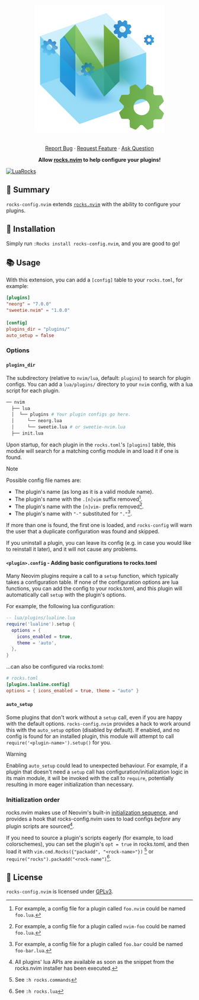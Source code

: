 <!-- markdownlint-disable -->
<br />
<div align="center">
  <a href="https://github.com/nvim-neorocks/rocks-config.nvim">
    <img src="./rocks-header.svg" alt="rocks-config.nvim">
  </a>
  <p align="center">
    <!-- <br /> -->
    <!-- <a href="./doc/rocks-config.txt"><strong>Explore the docs »</strong></a> -->
    <!-- <br /> -->
    <br />
    <a href="https://github.com/nvim-neorocks/rocks-config.nvim/issues/new?assignees=&labels=bug">Report Bug</a>
    ·
    <a href="https://github.com/nvim-neorocks/rocks-config.nvim/issues/new?assignees=&labels=enhancement">Request Feature</a>
    ·
    <a href="https://github.com/nvim-neorocks/rocks.nvim/discussions/new?category=q-a">Ask Question</a>
  </p>
  <p>
    <strong>
      Allow <a href="https://github.com/nvim-neorocks/rocks.nvim/">rocks.nvim</a> to help configure your plugins!
    </strong>
  </p>
</div>
<!-- markdownlint-restore -->

[![LuaRocks][luarocks-shield]][luarocks-url]

## :star2: Summary

`rocks-config.nvim` extends [`rocks.nvim`](https://github.com/nvim-neorocks/rocks-config.nvim)
with the ability to configure your plugins.

## :hammer: Installation

Simply run `:Rocks install rocks-config.nvim`,
and you are good to go!

## :books: Usage

With this extension, you can add a `[config]` table to your `rocks.toml`,
for example:

```toml
[plugins]
"neorg" = "7.0.0"
"sweetie.nvim" = "1.0.0"

[config]
plugins_dir = "plugins/"
auto_setup = false
```

### Options

#### `plugins_dir`

The subdirectory (relative to `nvim/lua`, default: `plugins`)
to search for plugin configs. You can add a `lua/plugins/` directory
to your `nvim` config, with a lua script for each plugin.

```sh
── nvim
  ├── lua
  │  └── plugins # Your plugin configs go here.
  │     └── neorg.lua
  │     └── sweetie.lua # or sweetie-nvim.lua
  ├── init.lua
```

Upon startup, for each plugin in the `rocks.toml`'s `[plugins]`
table, this module will search for a matching config module in
and load it if one is found.

> [!NOTE]
>
> Possible config file names are:
>
> - The plugin's name (as long as it is a valid module name).
> - The plugin's name with the `.[n]vim` suffix removed[^1].
> - The plugin's name with the `[n]vim-` prefix removed[^2].
> - The plugin's name with `"-"` substituted for `"."`[^3].

[^1]: For example, a config file for a plugin called `foo.nvim` could be named `foo.lua`.
[^2]: For example, a config file for a plugin called `nvim-foo` could be named `foo.lua`.
[^3]: For example, a config file for a plugin called `foo.bar` could be named `foo-bar.lua`.

If more than one is found, the first one is loaded, and
`rocks-config` will warn the user that a duplicate configuration
was found and skipped.

If you uninstall a plugin, you can leave its config (e.g. in case
you would like to reinstall it later), and it will not cause any
problems.

#### `<plugin>.config` - Adding basic configurations to rocks.toml

Many Neovim plugins require a call to a `setup` function,
which typically takes a configuration table.
If none of the configuration options are lua functions,
you can add the config to your rocks.toml, and this plugin
will automatically call `setup` with the plugin's options.

For example, the following lua configuration:

```lua
-- lua/plugins/lualine.lua
require('lualine').setup {
  options = {
    icons_enabled = true,
    theme = 'auto',
  },
}
```

...can also be configured via rocks.toml:

```toml
# rocks.toml
[plugins.lualine.config]
options = { icons_enabled = true, theme = "auto" }
```

#### `auto_setup`

Some plugins that don't work without a `setup` call,
even if you are happy with the default options.
`rocks-config.nvim` provides a hack to work around this
with the `auto_setup` option (disabled by default).
If enabled, and no config is found for an installed plugin,
this module will attempt to call `require('<plugin-name>').setup()`
for you.

> [!WARNING]
>
> Enabling `auto_setup` could lead to unexpected behaviour.
> For example, if a plugin that doesn't need a `setup` call
> has configuration/initialization logic in its main module,
> it will be invoked with the call to `require`,
> potentially resulting in more eager initialization than necessary.

### Initialization order

rocks.nvim makes use of Neovim's built-in [initialization sequence](https://neovim.io/doc/user/starting.html#initialization),
and provides a hook that rocks-config.nvim uses to load configs
*before* any plugin scripts are sourced[^4].

[^4]: All plugins' lua APIs are available as soon as the snippet
from the rocks.nvim installer has been executed.

If you need to source a plugin's scripts eagerly (for example,
to load colorschemes), you can set the plugin's `opt = true` in
rocks.toml, and then load it with `vim.cmd.Rocks({"packadd", "<rock-name>"})` [^5]
or `require("rocks").packadd("<rock-name")`[^6].

[^5]: See `:h rocks.commands`
[^6]: See `:h rocks.lua`

## :book: License

`rocks-config.nvim` is licensed under [GPLv3](./LICENSE).

[luarocks-shield]: https://img.shields.io/luarocks/v/neorocks/rocks-config.nvim?logo=lua&color=purple&style=for-the-badge
[luarocks-url]: https://luarocks.org/modules/neorocks/rocks-config.nvim
